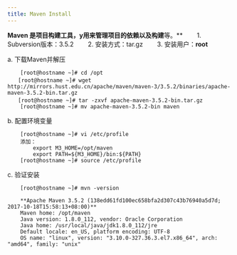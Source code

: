 ```yaml
---
title: Maven Install
---
```


**Maven 是项目构建工具，y用来管理项目的依赖以及构建**等。**
 　　1.  Subversion版本：3.5.2
 　　2.  安装方式：tar.gz
 　　3.  安装用户：**root**
 
a. 下载Maven并解压

```
	[root@hostname ~]# cd /opt
　　[root@hostname ~]# wget http://mirrors.hust.edu.cn/apache/maven/maven-3/3.5.2/binaries/apache-maven-3.5.2-bin.tar.gz
　　[root@hostname ~]# tar -zxvf apache-maven-3.5.2-bin.tar.gz
	[root@hostname ~]# mv apache-maven-3.5.2-bin maven
```

b. 配置环境变量
```
	[root@hostname ~]# vi /etc/profile
	添加：
		export M3_HOME=/opt/maven
		export PATH=${M3_HOME}/bin:${PATH}
	[root@hostname ~]# source /etc/profile
```

c. 验证安装
```
	[root@hostname ~]# mvn -version

	**Apache Maven 3.5.2 (138edd61fd100ec658bfa2d307c43b76940a5d7d; 2017-10-18T15:58:13+08:00)**
	Maven home: /opt/maven
	Java version: 1.8.0_112, vendor: Oracle Corporation
	Java home: /usr/local/java/jdk1.8.0_112/jre
	Default locale: en_US, platform encoding: UTF-8
	OS name: "linux", version: "3.10.0-327.36.3.el7.x86_64", arch: "amd64", family: "unix"

```